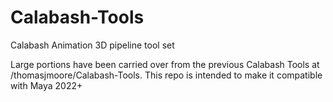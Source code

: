 # Calabash-Tools
Calabash Animation 3D pipeline tool set

Large portions have been carried over from the previous Calabash Tools at /thomasjmoore/Calabash-Tools.  This repo is intended to make it compatible with Maya 2022+
